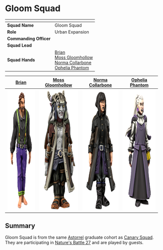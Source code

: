# Gloom Squad

| []() | |
| --- | --- |
| **Squad Name** | Gloom Squad | squad.2
| **Role** | Urban Expansion |
| **Commanding Officer** | |
| **Squad Lead** | |
| **Squad Hands** | [Brian](../../../characters/brian.md)<br>[Moss Gloomhollow](../../../characters/moss-gloomhollow.md)<br>[Norma Collarbone](../../../characters/norma-collarbone.md)<br>[Ophelia Phantom](../../../characters/ophelia-phantom.md) |

| [Brian](../../../characters/brian.md) | [Moss Gloomhollow](../../../characters/moss-gloomhollow.md) | [Norma Collarbone](../../../characters/norma-collarbone.md) | [Ophelia Phantom](../../../characters/ophelia-phantom.md) |
|:---:|:---:|:---:|:---:|
| <img src="https://raw.githubusercontent.com/jesskelsall/astarus-images/main/characters/portraits/d0a3946feeb181b2.png" height="400" /> | <img src="https://raw.githubusercontent.com/jesskelsall/astarus-images/main/characters/portraits/303756c6809a10e4.png" height="400" /> | <img src="https://raw.githubusercontent.com/jesskelsall/astarus-images/main/characters/portraits/c377c53d1abd69fd.png" height="400" /> | <img src="https://raw.githubusercontent.com/jesskelsall/astarus-images/main/characters/portraits/55c516b3fc870b24.png" height="400" /> |

## Summary

Gloom Squad is from the same [Astorrel](../astorrel.md) graduate cohort as [Canary Squad](canary-squad.md). They are participating in [Nature's Battle 27](../../../storylines/ended/natures-battle-27.md) and are played by guests.
